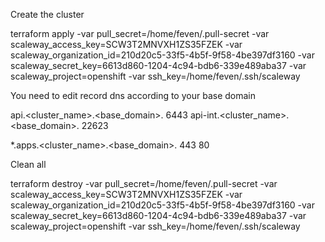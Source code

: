 Create the cluster

terraform apply -var pull_secret=/home/feven/.pull-secret -var scaleway_access_key=SCW3T2MNVXH1ZS35FZEK -var scaleway_organization_id=210d20c5-33f5-4b5f-9f58-4be397df3160 -var scaleway_secret_key=6613d860-1204-4c94-bdb6-339e489aba37 -var scaleway_project=openshift -var ssh_key=/home/feven/.ssh/scaleway

You need to edit record dns according to your base domain 

api.<cluster_name>.<base_domain>.  6443
api-int.<cluster_name>.<base_domain>. 22623

*.apps.<cluster_name>.<base_domain>. 443 80 






Clean all

terraform destroy -var pull_secret=/home/feven/.pull-secret -var scaleway_access_key=SCW3T2MNVXH1ZS35FZEK -var scaleway_organization_id=210d20c5-33f5-4b5f-9f58-4be397df3160 -var scaleway_secret_key=6613d860-1204-4c94-bdb6-339e489aba37 -var scaleway_project=openshift -var ssh_key=/home/feven/.ssh/scaleway
